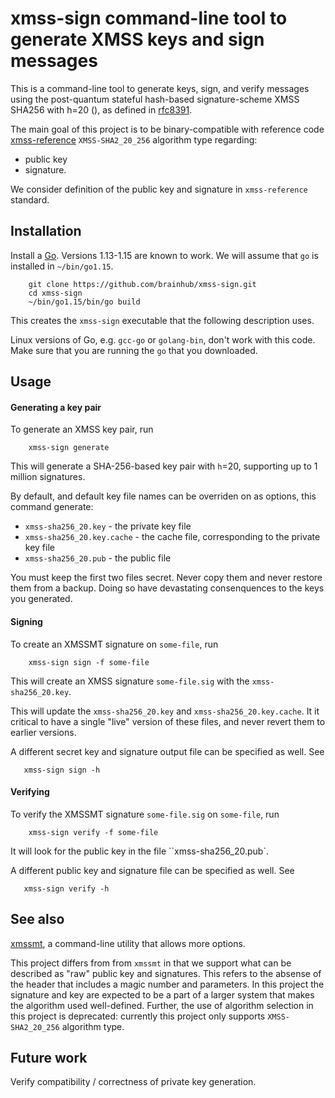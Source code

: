 xmss-sign command-line tool to generate XMSS keys and sign messages
===========================

This is a command-line tool to generate keys, sign, and verify messages using the
post-quantum stateful hash-based signature-scheme XMSS SHA256 with h=20 (), as defined in
[rfc8391](https://tools.ietf.org/html/rfc8391).

The main goal of this project is to be binary-compatible with reference code [xmss-reference](https://github.com/XMSS/xmss-reference) `XMSS-SHA2_20_256` algorithm type regarding:
* public key
* signature.

We consider definition of the public key and signature in `xmss-reference` standard. 

Installation
----------

Install a [Go](https://golang.org/). Versions 1.13-1.15 are known to work. We will assume that `go` is installed in `~/bin/go1.15`.

```
	git clone https://github.com/brainhub/xmss-sign.git
	cd xmss-sign
	~/bin/go1.15/bin/go build
```

This creates the `xmss-sign` executable that the following description uses. 

Linux versions of Go, e.g. `gcc-go` or `golang-bin`, don't work with this code. Make sure that you are running the `go` that you downloaded. 

Usage
-----

#### Generating a key pair

To generate an XMSS key pair, run

```
    xmss-sign generate
```

This will generate a SHA-256-based key pair with `h`=20, supporting up to 1 million signatures. 

By default, and default key file names can be overriden on as options, this command generate:

* `xmss-sha256_20.key` - the private key file
* `xmss-sha256_20.key.cache` - the cache file, corresponding to the private key file
* `xmss-sha256_20.pub` - the public file

You must keep the first two files secret. Never copy them and never restore them from a backup. 
Doing so have devastating consenquences to the keys you generated. 

#### Signing

To create an XMSSMT signature on `some-file`, run

```
    xmss-sign sign -f some-file
```

This will create an XMSS signature `some-file.sig` with the `xmss-sha256_20.key`. 

This will update the `xmss-sha256_20.key` and `xmss-sha256_20.key.cache`. It it critical to have a single "live" 
version of these files, and never revert them to earlier versions. 

A different secret key and signature output file can be specified as well. See

```
   xmss-sign sign -h
```

#### Verifying

To verify the XMSSMT signature `some-file.sig` on `some-file`, run

```
    xmss-sign verify -f some-file
```

It will look for the public key in the file ``xmss-sha256_20.pub`.

A different public key and signature file can be specified as well. See 

```
   xmss-sign verify -h
```

See also
--------

[xmssmt](https://github.com/bwesterb/xmssmt), a command-line utility that allows more options. 

This project differs from from `xmssmt` in that we support what can be described as "raw" public key and signatures. This refers to the absense of the header that includes a magic number and parameters. 
In this project the signature and key are expected to be a part of a larger system that makes the algorithm used well-defined. 
Further, the use of algorithm selection in this project is deprecated: currently this project only supports `XMSS-SHA2_20_256` algorithm type. 

Future work
-----------

Verify compatibility / correctness of private key generation. 

